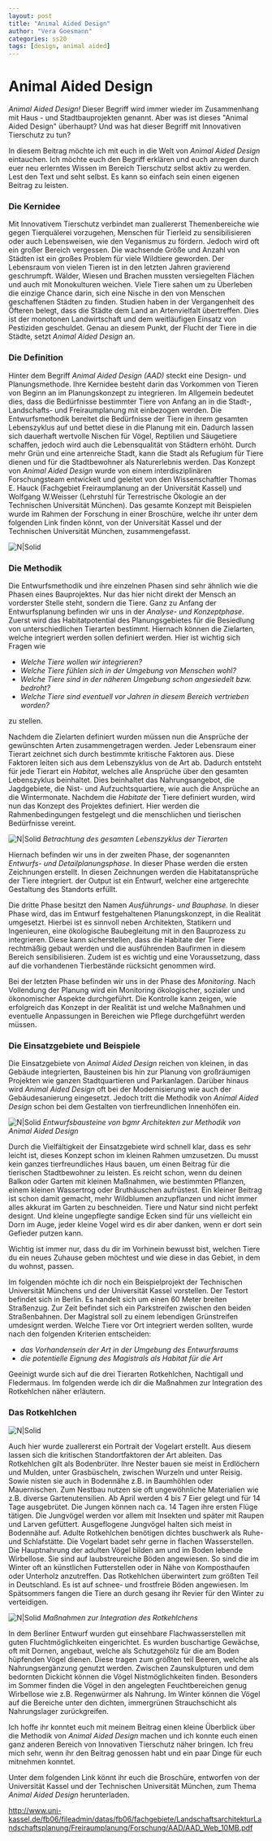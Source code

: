 ```yaml
---
layout: post
title: "Animal Aided Design"
author: "Vera Goesmann"
categories: ss20
tags: [design, animal aided]
---
```


# Animal Aided Design

*Animal Aided Design!* Dieser Begriff wird immer wieder im Zusammenhang mit Haus - und Stadtbauprojekten genannt. Aber was ist dieses "Animal Aided Design" überhaupt? Und was hat dieser Begriff mit Innovativen Tierschutz zu tun? 

In diesem Beitrag möchte ich mit euch in die Welt von *Animal Aided Design* eintauchen. Ich möchte euch den Begriff erklären und euch anregen durch euer neu erlerntes Wissen im Bereich Tierschutz selbst aktiv zu werden. Lest den Text und seht selbst. Es kann so einfach sein einen eigenen Beitrag zu leisten. 

### Die Kernidee 

Mit Innovativem Tierschutz verbindet man zuallererst Themenbereiche wie gegen Tierquälerei vorzugehen, Menschen für Tierleid zu sensibilisieren oder auch Lebensweisen, wie den Veganismus zu fördern. Jedoch wird oft ein großer Bereich vergessen. Die wachsende Größe und Anzahl von Städten ist ein großes Problem für viele Wildtiere geworden. Der Lebensraum von vielen Tieren ist in den letzten Jahren gravierend geschrumpft. Wälder, Wiesen und Brachen mussten versiegelten Flächen und auch mit Monokulturen weichen. Viele Tiere sahen um zu Überleben die einzige Chance darin, sich eine Nische in den von Menschen geschaffenen Städten zu finden. Studien haben in der Vergangenheit des Öfteren belegt, dass die Städte dem Land an Artenvielfalt übertreffen. Dies ist der monotonen Landwirtschaft und dem weitläufigen Einsatz von Pestiziden geschuldet. Genau an diesem Punkt, der Flucht der Tiere in die Städte, setzt *Animal Aided Design* an. 

### Die Definition

Hinter dem Begriff *Animal Aided Design (AAD)* steckt eine Design- und Planungsmethode. Ihre Kernidee besteht darin das Vorkommen von Tieren von Beginn an im Planungskonzept zu integrieren. Im Allgemein bedeutet dies, dass die Bedürfnisse bestimmter Tiere von Anfang an in die Stadt-, Landschafts- und Freiraumplanung mit einbezogen werden. Die Entwurfsmethodik bereitet die Bedürfnisse der Tiere in ihrem gesamten Lebenszyklus auf und bettet diese in die Planung mit ein. Dadurch lassen sich dauerhaft wertvolle Nischen für Vögel, Reptilien und Säugetiere schaffen, jedoch wird auch die Lebensqualität von Städtern erhöht. Durch mehr Grün und eine artenreiche Stadt, kann die Stadt als Refugium für Tiere dienen und für die Stadtbewohner als Naturerlebnis werden. 
Das Konzept von *Animal Aided Design* wurde von einem interdisziplinären Forschungsteam entwickelt und geleitet von den Wissenschaftler Thomas E. Hauck (Fachgebiet Freiraumplanung an der Universität Kassel) und Wolfgang W.Weisser (Lehrstuhl für Terrestrische Ökologie an der Technischen Universität München). 
Das gesamte Konzept mit Beispielen wurde im Rahmen der Forschung in einer Broschüre, welche ihr unter dem folgenden Link finden könnt, von der Universität Kassel und der Technischen Universität München, zusammengefasst. 

![N|Solid](https://naturvielfaltbauen.org/wp-content/uploads/2018/05/Animal-Aided-Design-2.png)

### Die Methodik 

Die Entwurfsmethodik und ihre einzelnen Phasen sind sehr ähnlich wie die Phasen eines Bauprojektes. Nur das hier nicht direkt der Mensch an vorderster Stelle steht, sondern die Tiere. Ganz zu Anfang der Entwurfsplanung befinden wir uns in der *Analyse- und Konzeptphase*. Zuerst wird das Habitatpotential des Planungsgebietes für die Besiedlung von unterschiedlichen Tierarten bestimmt. Hiernach können die Zielarten, welche integriert werden sollen definiert werden. Hier ist wichtig sich Fragen wie 

- *Welche Tiere wollen wir integrieren?* 
- *Welche Tiere fühlen sich in der Umgebung von Menschen wohl?*
- *Welche Tiere sind in der näheren Umgebung schon angesiedelt bzw. bedroht?* 
- *Welche Tiere sind eventuell vor Jahren in diesem Bereich vertrieben worden?* 

zu stellen.

Nachdem die Zielarten definiert wurden müssen nun die Ansprüche der gewünschten Arten zusammengetragen werden. Jeder Lebensraum einer Tierart zeichnet sich durch bestimmte kritische Faktoren aus. Diese Faktoren leiten sich aus dem Lebenszyklus von de Art ab. Dadurch entsteht für jede Tierart ein *Habitat*, welches alle Ansprüche über den gesamten Lebenszyklus beinhaltet. Dies beinhaltet das Nahrungsangebot, die Jagdgebiete, die Nist- und Aufzuchtsquartiere, wie auch die Ansprüche an die Wintermonate. 
Nachdem die *Habitate* der Tiere definiert wurden, wird nun das Konzept des Projektes definiert. Hier werden die Rahmenbedingungen festgelegt und die menschlichen und tierischen Bedürfnisse vereint. 

![N|Solid](https://www.toek.wzw.tum.de/fileadmin/_processed_/f/6/csm_Bild1_08_1d14c6c4fa.jpg)
*Betrachtung des gesamten Lebenszyklus der Tierarten* 


Hiernach befinden wir uns in der zweiten Phase, der sogenannten *Entwurfs- und Detailplanungsphase*. In dieser Phase werden die ersten Zeichnungen erstellt. In diesen Zeichnungen werden die Habitatansprüche der Tiere integriert. der Output ist ein Entwurf, welcher eine artgerechte Gestaltung des Standorts erfüllt. 

Die dritte Phase besitzt den Namen *Ausführungs- und Bauphase*. In dieser Phase wird, das im Entwurf festgehaltenen Planungskonzept, in die Realität umgesetzt. Hierbei ist es sinnvoll neben Architekten, Statikern und Ingenieuren, eine ökologische Baubegleitung mit in den Bauprozess zu integrieren. Diese kann sicherstellen, dass die Habitate der Tiere rechtmäßig gebaut werden und die ausführenden Baufirmen in diesem Bereich sensibilisieren. Zudem ist es wichtig und eine Voraussetzung, dass auf die vorhandenen Tierbestände rücksicht genommen wird. 

Bei der letzten Phase befinden wir uns in der Phase des *Monitoring*. Nach Vollendung der Planung wird ein Monitoring ökologischer, sozialer und ökonomischer Aspekte durchgeführt. Die Kontrolle kann zeigen, wie erfolgreich das Konzept in der Realität ist und welche Maßnahmen und eventuelle Anpassungen in Bereichen wie Pflege durchgeführt werden müssen. 

### Die Einsatzgebiete und Beispiele 

Die Einsatzgebiete von *Animal Aided Design* reichen von kleinen, in das Gebäude integrierten, Bausteinen bis hin zur Planung von großräumigen Projekten wie ganzen Stadtquartieren und Parkanlagen. Darüber hinaus wird *Animal Aided Design* oft bei der Modernisierung wie auch der Gebäudesanierung eingesetzt. Jedoch tritt die Methodik von *Animal Aided Design* schon bei dem Gestalten von tierfreundlichen Innenhöfen ein.

![N|Solid](https://lh3.googleusercontent.com/proxy/dUX_2ncR4wnGF-arG-QirZQXpkIp2IfXX2yUqwAeSTkmOl0scFLmxwI4Eymdz-AMyAaBf9g5ufhZGVXQmkCZpHSRLR6qYwbWc0rJPaMN7aFeokhQPYnpZwrXNzdYo3F_d9S7zuyT53rwH2Z8Ylb-pI-D6s5zvcDC3V_yf6R0eMdq0Q)
*Entwurfsbausteine von bgmr Architekten zur Methodik von Animal Aided Design* 

Durch die Vielfältigkeit der Einsatzgebiete wird schnell klar, dass es sehr leicht ist, dieses Konzept schon im kleinen Rahmen umzusetzen. Du musst kein ganzes tierfreundliches Haus bauen, um einen Beitrag für die tierischen Stadtbewohner zu leisten. Es reicht schon, wenn du deinen Balkon oder Garten mit kleinen Maßnahmen, wie bestimmten Pflanzen, einem kleinen Wassertrog oder Bruthäuschen aufrüstest. Ein kleiner Beitrag ist schon damit gemacht, mehr Wildblumen anzupflanzen und nicht immer alles akkurat im Garten zu beschneiden. Tiere und Natur sind nicht perfekt designt. Und kleine ungepflegte sandige Ecken sind für uns vielleicht ein Dorn im Auge, jeder kleine Vogel wird es dir aber danken, wenn er dort sein Gefieder putzen kann.

Wichtig ist immer nur, dass du dir im Vorhinein bewusst bist, welchen Tiere du ein neues Zuhause geben möchtest und wie diese in das Gebiet, in dem du wohnst, passen. 

Im folgenden möchte ich dir noch ein Beispielprojekt der Technischen Universität Münchens und der Universität Kassel vorstellen. Der Testort befindet sich in Berlin. Es handelt sich um einen 60 Meter breiten Straßenzug. Zur Zeit befindet sich ein Parkstreifen zwischen den beiden Straßenbahnen. Der Magistral soll zu einem lebendigen Grünstreifen umdesignt werden. Welche Tiere vor Ort integriert werden sollten, wurde nach den folgenden Kriterien entscheiden:

- *das Vorhandensein der Art in der Umgebung des Entwurfsraums*
- *die potentielle Eignung des Magistrals als Habitat für die Art* 

Geeinigt wurde sich auf die drei Tierarten Rotkehlchen, Nachtigall und Fledermaus. Im folgenden werde ich dir die Maßnahmen zur Integration des Rotkehlchen näher erläutern. 

### Das Rotkehlchen 

![N|Solid](https://www.nabu.de/imperia/md/nabu/images/arten/tiere/voegel/schnaepperverwandte/rotkehlchen/150723-nabu-rotkehlchen-gaby-schroeder3.jpeg)

Auch hier wurde zuallererst ein Portrait der Vogelart erstellt. Aus diesem lassen sich die kritischen Standortfaktoren der Art ableiten. Das Rotkehlchen gilt als Bodenbrüter. Ihre Nester bauen sie meist in Erdlöchern und Mulden, unter Grasbüscheln, zwischen Wurzeln und unter Reisig. Sowie nisten sie auch in Bodennähe z.B. in Baumhöhlen oder Mauernischen. Zum Nestbau nutzen sie oft ungewöhnliche Materialien wie z.B. diverse Gartenutensilien. Ab April werden 4 bis 7 Eier gelegt und für 14 Tage ausgebrütet. Die Jungen können nach ca. 14 Tagen ihre ersten Flüge tätigen. Die Jungvögel werden vor allem mit Insekten und später mit Raupen und Larven gefüttert. Ausgeflogene Jungvögel halten sich meist in Bodennähe auf. Adulte Rotkehlchen benötigen dichtes buschwerk als Ruhe- und Schlafstätte. Die Vogelart badet sehr gerne in flachen Wasserstellen. Die Hauptnahrung der adulten Vögel bilden am und im Boden lebende Wirbellose. Sie sind auf laubstreureiche Böden angewiesen. So sind die im Winter oft an künstlichen Futterstellen oder in Nähe von Komposthaufen oder Unterholz anzutreffen. Das Rotkehlchen überwintert zum größten Teil in Deutschland. Es ist auf schnee- und frostfreie Böden angewiesen. Im Spätsommers fangen die Tiere an durch gesang ihr Revier für den Winter zu verteidigen. 

![N|Solid](https://www.galk.de/images/djmediatools/50-animal-aided-design-1/abb_12.jpg)
*Maßnahmen zur Integration des Rotkehlchens*

In dem Berliner Entwurf wurden gut einsehbare Flachwasserstellen mit guten Fluchtmöglichkeiten eingerichtet. Es wurden buschartige Gewächse, oft mit Dornen,  angebaut, welche als Schutzgehölz für die am Boden hüpfenden Vögel dienen. Diese tragen zum größten teil Beeren, welche als Nahrungsergänzung genutzt werden. Zwischen Zaunskulpturen und dem bedornten Dickicht können die Vögel Nistmöglichkeiten finden. Besonders im Sommer finden die Vögel in den angelegten Feuchtbereichen genug Wirbellose wie z.B. Regenwürmer als Nahrung. Im Winter können die Vögel auf die Bereiche unter den dichten, immergrünen Strauchschicht als Nahrungslager zurückgreifen. 

Ich hoffe ihr konntet euch mit meinem Beitrag einen kleine Überblick über die Methodik von *Animal Aided Design* machen und ich konnte euch einen ganz anderen Bereich von Innovativen Tierschutz näher bringen. Ich freu mich sehr, wenn ihr den Beitrag genossen habt und ein paar Dinge für euch mitnehmen konntet.

Unter dem folgenden Link könnt ihr euch die Broschüre, entworfen von der Universität Kassel und der Technischen Universität München, zum Thema *Animal Aided Design* herunterladen. 

http://www.uni-kassel.de/fb06/fileadmin/datas/fb06/fachgebiete/LandschaftsarchitekturLandschaftsplanung/Freiraumplanung/Forschung/AAD/AAD_Web_10MB.pdf






